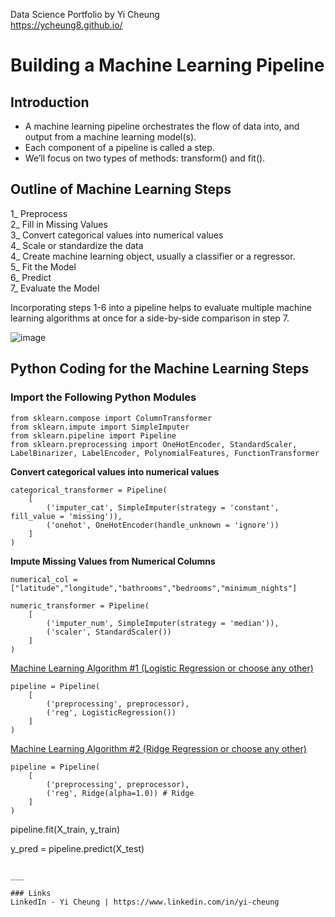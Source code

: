 Data Science Portfolio by Yi Cheung<br>
https://ycheung8.github.io/

# Building a Machine Learning Pipeline

## Introduction

-	A machine learning pipeline orchestrates the flow of data into, and output from a machine learning model(s). 
-	Each component of a pipeline is called a step. 
-	We’ll focus on two types of methods: transform() and fit().

## Outline of Machine Learning Steps

1_ Preprocess<br>
2_ Fill in Missing Values<br>
3_ Convert categorical values into numerical values<br>
4_ Scale or standardize the data<br>
4_ Create machine learning object, usually a classifier or a regressor.<br>
5_ Fit the Model<br>
6_ Predict<br>
7_ Evaluate the Model<br>

Incorporating steps 1-6 into a pipeline helps to evaluate multiple machine learning algorithms at once for a side-by-side comparison in step 7.

![image](https://user-images.githubusercontent.com/24240715/233846099-925305ed-ed36-4520-92a6-d5db804ffb9f.png)

## Python Coding for the Machine Learning Steps    

### Import the Following Python Modules

```
from sklearn.compose import ColumnTransformer
from sklearn.impute import SimpleImputer
from sklearn.pipeline import Pipeline
from sklearn.preprocessing import OneHotEncoder, StandardScaler, LabelBinarizer, LabelEncoder, PolynomialFeatures, FunctionTransformer
```

<b>Convert categorical values into numerical values </b>
```
categorical_transformer = Pipeline(
    [
        ('imputer_cat', SimpleImputer(strategy = 'constant', fill_value = 'missing')),
        ('onehot', OneHotEncoder(handle_unknown = 'ignore'))
    ]
)
```

<b>Impute Missing Values from Numerical Columns</b>
```
numerical_col = ["latitude","longitude","bathrooms","bedrooms","minimum_nights"]

numeric_transformer = Pipeline(
    [
        ('imputer_num', SimpleImputer(strategy = 'median')),
        ('scaler', StandardScaler())
    ]
)
```
<u>Machine Learning Algorithm #1 (Logistic Regression or choose any other)</u>
```
pipeline = Pipeline(
    [
        ('preprocessing', preprocessor),
        ('reg', LogisticRegression())
    ]
) 
```
<u>Machine Learning Algorithm #2 (Ridge Regression or choose any other)</u>
```
pipeline = Pipeline(
    [
        ('preprocessing', preprocessor),
        ('reg', Ridge(alpha=1.0)) # Ridge
    ]
) 

```
pipeline.fit(X_train, y_train)

y_pred = pipeline.predict(X_test)

```

___

### Links
LinkedIn - Yi Cheung | https://www.linkedin.com/in/yi-cheung
